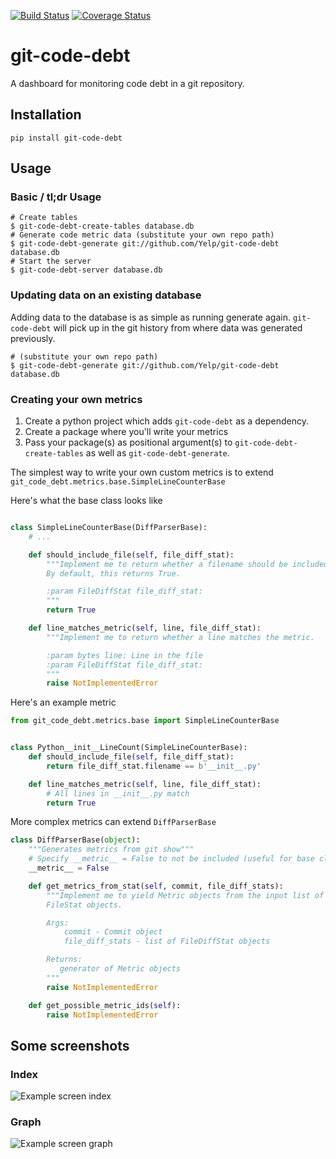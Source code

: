 [![Build Status](https://travis-ci.org/Yelp/git-code-debt.svg?branch=master)](https://travis-ci.org/Yelp/git-code-debt)
[![Coverage Status](https://img.shields.io/coveralls/Yelp/git-code-debt.svg)](https://coveralls.io/r/Yelp/git-code-debt?branch=master)

git-code-debt
=============

A dashboard for monitoring code debt in a git repository.


## Installation

`pip install git-code-debt`


## Usage


### Basic / tl;dr Usage

```
# Create tables
$ git-code-debt-create-tables database.db
# Generate code metric data (substitute your own repo path)
$ git-code-debt-generate git://github.com/Yelp/git-code-debt database.db
# Start the server
$ git-code-debt-server database.db
```

### Updating data on an existing database

Adding data to the database is as simple as running generate again.
`git-code-debt` will pick up in the git history from where data was generated
previously.

```
# (substitute your own repo path)
$ git-code-debt-generate git://github.com/Yelp/git-code-debt database.db
```

### Creating your own metrics

1. Create a python project which adds `git-code-debt` as a dependency.
2. Create a package where you'll write your metrics
3. Pass your package(s) as positional argument(s) to
    `git-code-debt-create-tables` as well as `git-code-debt-generate`.


The simplest way to write your own custom metrics is to extend
`git_code_debt.metrics.base.SimpleLineCounterBase`


Here's what the base class looks like

```python

class SimpleLineCounterBase(DiffParserBase):
    # ...

    def should_include_file(self, file_diff_stat):
        """Implement me to return whether a filename should be included.
        By default, this returns True.

        :param FileDiffStat file_diff_stat:
        """
        return True

    def line_matches_metric(self, line, file_diff_stat):
        """Implement me to return whether a line matches the metric.

        :param bytes line: Line in the file
        :param FileDiffStat file_diff_stat:
        """
        raise NotImplementedError
```

Here's an example metric

```python
from git_code_debt.metrics.base import SimpleLineCounterBase


class Python__init__LineCount(SimpleLineCounterBase):
    def should_include_file(self, file_diff_stat):
        return file_diff_stat.filename == b'__init__.py'

    def line_matches_metric(self, line, file_diff_stat):
        # All lines in __init__.py match
        return True
```

More complex metrics can extend `DiffParserBase`

```python
class DiffParserBase(object):
    """Generates metrics from git show"""
    # Specify __metric__ = False to not be included (useful for base classes)
    __metric__ = False

    def get_metrics_from_stat(self, commit, file_diff_stats):
        """Implement me to yield Metric objects from the input list of
        FileStat objects.

        Args:
            commit - Commit object
            file_diff_stats - list of FileDiffStat objects

        Returns:
           generator of Metric objects
        """
        raise NotImplementedError

    def get_possible_metric_ids(self):
        raise NotImplementedError
```


## Some screenshots

### Index
![Example screen index](https://raw.githubusercontent.com/Yelp/git-code-debt/master/img/debt_screen_1.png)

### Graph
![Example screen graph](https://raw.githubusercontent.com/Yelp/git-code-debt/master/img/debt_screen_2.png)
